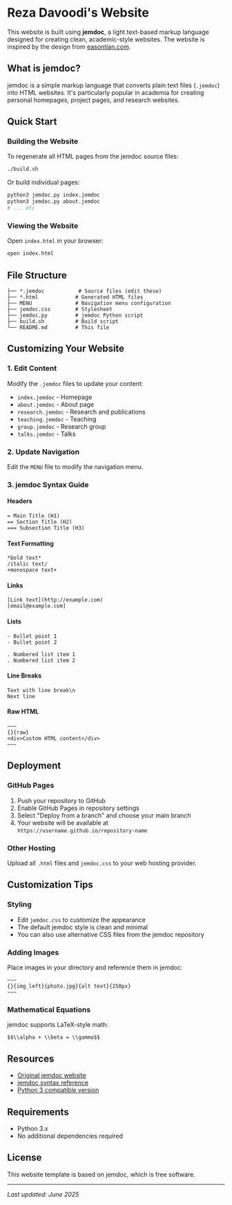 # Reza Davoodi's Website

This website is built using **jemdoc**, a light text-based markup language designed for creating clean, academic-style websites. The website is inspired by the design from [easontian.com](https://easontian.com/).

## What is jemdoc?

jemdoc is a simple markup language that converts plain text files (`.jemdoc`) into HTML websites. It's particularly popular in academia for creating personal homepages, project pages, and research websites.

## Quick Start

### Building the Website

To regenerate all HTML pages from the jemdoc source files:

```bash
./build.sh
```

Or build individual pages:

```bash
python3 jemdoc.py index.jemdoc
python3 jemdoc.py about.jemdoc
# ... etc
```

### Viewing the Website

Open `index.html` in your browser:

```bash
open index.html
```

## File Structure

```
├── *.jemdoc           # Source files (edit these)
├── *.html            # Generated HTML files
├── MENU              # Navigation menu configuration
├── jemdoc.css        # Stylesheet
├── jemdoc.py         # jemdoc Python script
├── build.sh          # Build script
└── README.md         # This file
```

## Customizing Your Website

### 1. Edit Content

Modify the `.jemdoc` files to update your content:

- `index.jemdoc` - Homepage
- `about.jemdoc` - About page
- `research.jemdoc` - Research and publications
- `teaching.jemdoc` - Teaching
- `group.jemdoc` - Research group
- `talks.jemdoc` - Talks

### 2. Update Navigation

Edit the `MENU` file to modify the navigation menu.

### 3. jemdoc Syntax Guide

#### Headers
```
= Main Title (H1)
== Section Title (H2)
=== Subsection Title (H3)
```

#### Text Formatting
```
*bold text*
/italic text/
+monospace text+
```

#### Links
```
[Link text](http://example.com)
[email@example.com]
```

#### Lists
```
- Bullet point 1
- Bullet point 2

. Numbered list item 1
. Numbered list item 2
```

#### Line Breaks
```
Text with line break\n
Next line
```

#### Raw HTML
```
~~~
{}{raw}
<div>Custom HTML content</div>
~~~
```

## Deployment

### GitHub Pages

1. Push your repository to GitHub
2. Enable GitHub Pages in repository settings
3. Select "Deploy from a branch" and choose your main branch
4. Your website will be available at `https://username.github.io/repository-name`

### Other Hosting

Upload all `.html` files and `jemdoc.css` to your web hosting provider.

## Customization Tips

### Styling

- Edit `jemdoc.css` to customize the appearance
- The default jemdoc style is clean and minimal
- You can also use alternative CSS files from the jemdoc repository

### Adding Images

Place images in your directory and reference them in jemdoc:
```
~~~
{}{img_left}{photo.jpg}{alt text}{250px}
~~~
```

### Mathematical Equations

jemdoc supports LaTeX-style math:
```
$$\\alpha + \\beta = \\gamma$$
```

## Resources

- [Original jemdoc website](http://jemdoc.jaboc.net/)
- [jemdoc syntax reference](http://jemdoc.jaboc.net/cheatsheet.html)
- [Python 3 compatible version](https://github.com/mengzili/jemdoc-python3)

## Requirements

- Python 3.x
- No additional dependencies required

## License

This website template is based on jemdoc, which is free software.

---

*Last updated: June 2025* 